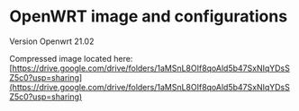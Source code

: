 # OpenWRT image and configurations

Version Openwrt 21.02

Compressed image located here:
[https://drive.google.com/drive/folders/1aMSnL8OIf8qoAld5b47SxNIqYDsSZ5c0?usp=sharing](https://drive.google.com/drive/folders/1aMSnL8OIf8qoAld5b47SxNIqYDsSZ5c0?usp=sharing)
